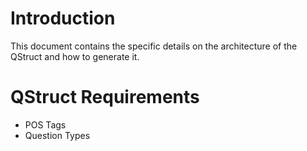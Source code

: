 # Introduction #

This document contains the specific details on the architecture of the QStruct and how to generate it.

# QStruct Requirements #

  * POS Tags
  * Question Types